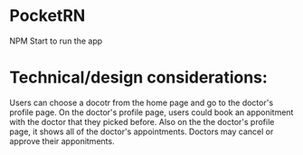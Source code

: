 # PocketRN
NPM Start to run the app

# Technical/design considerations:
 Users can choose a docotr from the home page and go to the doctor's profile page.
 On the doctor's profile page, users could book an apponitment with the doctor that they picked before.
 Also on the the doctor's profile page, it shows all of the doctor's appointments.  Doctors may cancel or approve their apponitments.
